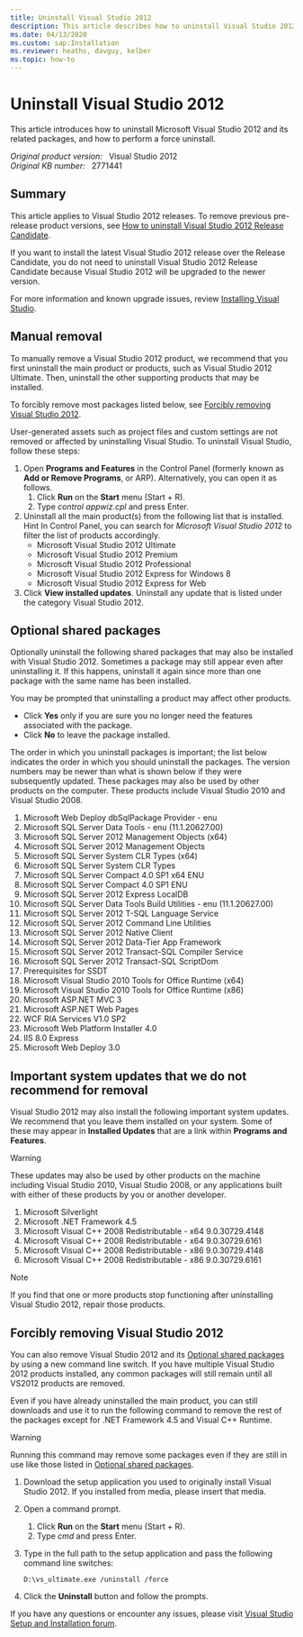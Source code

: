 ```yaml
---
title: Uninstall Visual Studio 2012
description: This article describes how to uninstall Visual Studio 2012 and its related packages, and how to perform a force uninstall.
ms.date: 04/13/2020
ms.custom: sap:Installation
ms.reviewer: heaths, davguy, kelber
ms.topic: how-to
---
```

# Uninstall Visual Studio 2012

This article introduces how to uninstall Microsoft Visual Studio 2012 and its related packages, and how to perform a force uninstall.

_Original product version:_ &nbsp; Visual Studio 2012  
_Original KB number:_ &nbsp; 2771441

## Summary

This article applies to Visual Studio 2012 releases. To remove previous pre-release product versions, see [How to uninstall Visual Studio 2012 Release Candidate](https://support.microsoft.com/help/2744926/how-to-uninstall-visual-studio-2012-release-candidate).

If you want to install the latest Visual Studio 2012 release over the Release Candidate, you do not need to uninstall Visual Studio 2012 Release Candidate because Visual Studio 2012 will be upgraded to the newer version.

For more information and known upgrade issues, review [Installing Visual Studio](/previous-versions/e2h7fzkw(v=vs.110)).

## Manual removal

To manually remove a Visual Studio 2012 product, we recommend that you first uninstall the main product or products, such as Visual Studio 2012 Ultimate. Then, uninstall the other supporting products that may be installed.

To forcibly remove most packages listed below, see [Forcibly removing Visual Studio 2012](#forcibly-removing-visual-studio-2012).

User-generated assets such as project files and custom settings are not removed or affected by uninstalling Visual Studio. To uninstall Visual Studio, follow these steps:

1. Open **Programs and Features** in the Control Panel (formerly known as **Add or Remove Programs**, or ARP). Alternatively, you can open it as follows.
    1. Click **Run** on the **Start** menu (Start + R).
    2. Type *control appwiz.cpl* and press Enter.
2. Uninstall all the main product(s) from the following list that is installed. Hint In Control Panel, you can search for *Microsoft Visual Studio 2012* to filter the list of products accordingly.
    - Microsoft Visual Studio 2012 Ultimate
    - Microsoft Visual Studio 2012 Premium
    - Microsoft Visual Studio 2012 Professional
    - Microsoft Visual Studio 2012 Express for Windows 8
    - Microsoft Visual Studio 2012 Express for Web
3. Click **View installed updates**. Uninstall any update that is listed under the category Visual Studio 2012.

## Optional shared packages

Optionally uninstall the following shared packages that may also be installed with Visual Studio 2012. Sometimes a package may still appear even after uninstalling it. If this happens, uninstall it again since more than one package with the same name has been installed.

You may be prompted that uninstalling a product may affect other products.

- Click **Yes** only if you are sure you no longer need the features associated with the package.
- Click **No** to leave the package installed.

The order in which you uninstall packages is important; the list below indicates the order in which you should uninstall the packages. The version numbers may be newer than what is shown below if they were subsequently updated. These packages may also be used by other products on the computer. These products include Visual Studio 2010 and Visual Studio 2008.

1. Microsoft Web Deploy dbSqlPackage Provider - enu
2. Microsoft SQL Server Data Tools - enu (11.1.20627.00)
3. Microsoft SQL Server 2012 Management Objects (x64)
4. Microsoft SQL Server 2012 Management Objects
5. Microsoft SQL Server System CLR Types (x64)
6. Microsoft SQL Server System CLR Types
7. Microsoft SQL Server Compact 4.0 SP1 x64 ENU
8. Microsoft SQL Server Compact 4.0 SP1 ENU
9. Microsoft SQL Server 2012 Express LocalDB
10. Microsoft SQL Server Data Tools Build Utilities - enu (11.1.20627.00)
11. Microsoft SQL Server 2012 T-SQL Language Service
12. Microsoft SQL Server 2012 Command Line Utilities
13. Microsoft SQL Server 2012 Native Client
14. Microsoft SQL Server 2012 Data-Tier App Framework
15. Microsoft SQL Server 2012 Transact-SQL Compiler Service
16. Microsoft SQL Server 2012 Transact-SQL ScriptDom
17. Prerequisites for SSDT
18. Microsoft Visual Studio 2010 Tools for Office Runtime (x64)
19. Microsoft Visual Studio 2010 Tools for Office Runtime (x86)
20. Microsoft ASP.NET MVC 3
21. Microsoft ASP.NET Web Pages
22. WCF RIA Services V1.0 SP2
23. Microsoft Web Platform Installer 4.0
24. IIS 8.0 Express
25. Microsoft Web Deploy 3.0

## Important system updates that we do not recommend for removal

Visual Studio 2012 may also install the following important system updates. We recommend that you leave them installed on your system. Some of these may appear in **Installed Updates** that are a link within **Programs and Features**.

> [!WARNING]
> These updates may also be used by other products on the machine including Visual Studio 2010, Visual Studio 2008, or any applications built with either of these products by you or another developer.

1. Microsoft Silverlight
2. Microsoft .NET Framework 4.5
3. Microsoft Visual C++ 2008 Redistributable - x64 9.0.30729.4148
4. Microsoft Visual C++ 2008 Redistributable - x64 9.0.30729.6161
5. Microsoft Visual C++ 2008 Redistributable - x86 9.0.30729.4148
6. Microsoft Visual C++ 2008 Redistributable - x86 9.0.30729.6161

> [!NOTE]
> If you find that one or more products stop functioning after uninstalling Visual Studio 2012, repair those products.

## Forcibly removing Visual Studio 2012  

You can also remove Visual Studio 2012 and its [Optional shared packages](#optional-shared-packages) by using a new command line switch. If you have multiple Visual Studio 2012 products installed, any common packages will still remain until all VS2012 products are removed.

Even if you have already uninstalled the main product, you can still downloads and use it to run the following command to remove the rest of the packages except for .NET Framework 4.5 and Visual C++ Runtime.

> [!WARNING]
> Running this command may remove some packages even if they are still in use like those listed in [Optional shared packages](#optional-shared-packages).

1. Download the setup application you used to originally install Visual Studio 2012. If you installed from media, please insert that media.
2. Open a command prompt.
    1. Click **Run** on the **Start** menu (Start + R).
    2. Type *cmd* and press Enter.
3. Type in the full path to the setup application and pass the following command line switches:

    ```console
    D:\vs_ultimate.exe /uninstall /force
    ```

4. Click the **Uninstall** button and follow the prompts.

If you have any questions or encounter any issues, please visit [Visual Studio Setup and Installation forum](https://social.msdn.microsoft.com/Forums/vstudio/home?forum=vssetup).
